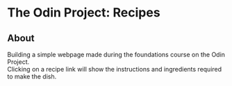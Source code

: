 <h1>The Odin Project: Recipes</h1>
<h2> About </h2>
Building a simple webpage made during the foundations course on the Odin Project. 
<br/>
Clicking on a recipe link will show the instructions and ingredients required to make the dish.
